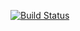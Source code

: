 [![Build Status](http://localhost:8080/buildStatus/icon?job=gh-automatioon)](http://localhost:8080/job/gh-automatioon/)
